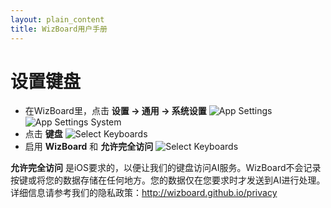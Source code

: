 ```yaml
---
layout: plain_content
title: WizBoard用户手册
---
```

# 设置键盘

* 在WizBoard里，点击 **设置 → 通用 → 系统设置**
![App Settings](/assets/help/app_settings.jpg)
![App Settings System](/assets/help/app_settings_system.jpg)
* 点击 **键盘**
![Select Keyboards](/assets/help/click_keyboard_en.gif)
* 启用 **WizBoard** 和 **允许完全访问**
![Select Keyboards](/assets/help/enable_keyboard_en.gif)

**允许完全访问** 是iOS要求的，以便让我们的键盘访问AI服务。WizBoard不会记录按键或将您的数据存储在任何地方。您的数据仅在您要求时才发送到AI进行处理。
详细信息请参考我们的隐私政策：http://wizboard.github.io/privacy